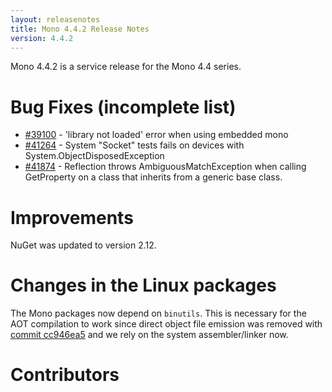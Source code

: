 ```yaml
---
layout: releasenotes
title: Mono 4.4.2 Release Notes
version: 4.4.2
---
```


Mono 4.4.2 is a service release for the Mono 4.4 series.

Bug Fixes (incomplete list)
=========

* [#39100](https://bugzilla.xamarin.com/show_bug.cgi?id=39100) -  'library not loaded' error when using embedded mono
* [#41264](https://bugzilla.xamarin.com/show_bug.cgi?id=41264) - System "Socket" tests fails on devices with System.ObjectDisposedException
* [#41874](https://bugzilla.xamarin.com/show_bug.cgi?id=41874) - Reflection throws AmbiguousMatchException when calling GetProperty on a class that inherits from a generic base class.

Improvements
===========

NuGet was updated to version 2.12.

Changes in the Linux packages
=============================

The Mono packages now depend on `binutils`. This is necessary for the AOT compilation to work since direct object file
emission was removed with [commit cc946ea5](https://github.com/mono/mono/commit/cc946ea5b9e3cbb020c66d8986ecd220ca7ba58c) and we rely on
the system assembler/linker now.

Contributors
============



